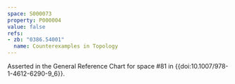 ```yaml
---
space: S000073
property: P000004
value: false
refs:
- zb: "0386.54001"
  name: Counterexamples in Topology
---
```


Asserted in the General Reference Chart for space #81 in
{{doi:10.1007/978-1-4612-6290-9_6}}.
